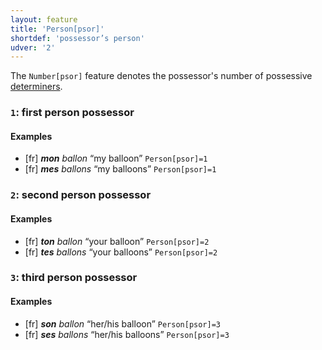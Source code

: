 ```yaml
---
layout: feature
title: 'Person[psor]'
shortdef: 'possessor’s person'
udver: '2'
---
```


The `Number[psor]` feature denotes the possessor's number of possessive [determiners](DET).

### <a name="1">`1`</a>: first person possessor

#### Examples

* [fr] _<b>mon</b> ballon_ “my balloon” `Person[psor]=1`
* [fr] _<b>mes</b> ballons_ “my balloons” `Person[psor]=1`

### <a name="2">`2`</a>: second person possessor

#### Examples

* [fr] _<b>ton</b> ballon_ “your balloon” `Person[psor]=2`
* [fr] _<b>tes</b> ballons_ “your balloons” `Person[psor]=2`

### <a name="3">`3`</a>: third person possessor

#### Examples

* [fr] _<b>son</b> ballon_ “her/his balloon” `Person[psor]=3`
* [fr] _<b>ses</b> ballons_ “her/his balloons” `Person[psor]=3`

<!-- Interlanguage links updated Po lis 14 15:34:54 CET 2022 -->
